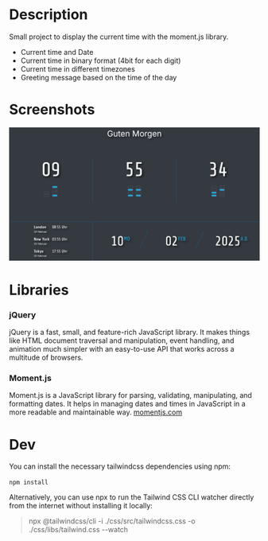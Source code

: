 # Description
Small project to display the current time with the moment.js library. 

- Current time and Date
- Current time in binary format (4bit for each digit)
- Current time in different timezones
- Greeting message based on the time of the day

# Screenshots
![Screenshot](./screenshot.png)

# Libraries
### jQuery  
jQuery is a fast, small, and feature-rich JavaScript library. It makes things like HTML document traversal and manipulation, event handling, and animation much simpler with an easy-to-use API that works across a multitude of browsers.  

### Moment.js  
Moment.js is a JavaScript library for parsing, validating, manipulating, and formatting dates. It helps in managing dates and times in JavaScript in a more readable and maintainable way.
[momentjs.com](https://momentjs.com/)


# Dev
You can install the necessary tailwindcss dependencies using npm:

`npm install`

Alternatively, you can use npx to run the Tailwind CSS CLI watcher directly from the internet without installing it locally:

> npx @tailwindcss/cli -i ./css/src/tailwindcss.css -o ./css/libs/tailwind.css --watch

